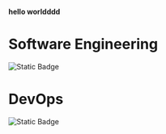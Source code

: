 **hello worldddd**
# Software Engineering 
![Static Badge](https://img.shields.io/badge/HARRIS-TAYLOR-%230064ff)

# DevOps
![Static Badge](https://img.shields.io/badge/HARRIS-DEVELOP-%230064ff)
